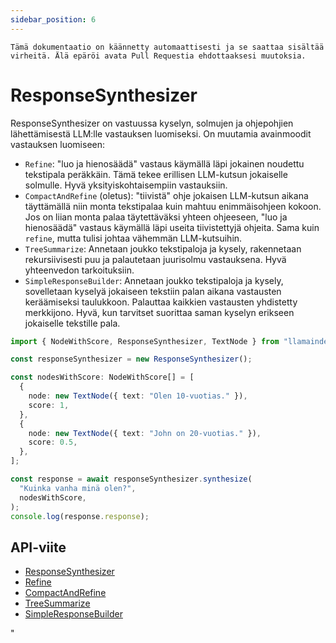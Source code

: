 ```yaml
---
sidebar_position: 6
---
```


`Tämä dokumentaatio on käännetty automaattisesti ja se saattaa sisältää virheitä. Älä epäröi avata Pull Requestia ehdottaaksesi muutoksia.`

# ResponseSynthesizer

ResponseSynthesizer on vastuussa kyselyn, solmujen ja ohjepohjien lähettämisestä LLM:lle vastauksen luomiseksi. On muutamia avainmoodit vastauksen luomiseen:

- `Refine`: "luo ja hienosäädä" vastaus käymällä läpi jokainen noudettu tekstipala peräkkäin.
  Tämä tekee erillisen LLM-kutsun jokaiselle solmulle. Hyvä yksityiskohtaisempiin vastauksiin.
- `CompactAndRefine` (oletus): "tiivistä" ohje jokaisen LLM-kutsun aikana täyttämällä niin
  monta tekstipalaa kuin mahtuu enimmäisohjeen kokoon. Jos on
  liian monta palaa täytettäväksi yhteen ohjeeseen, "luo ja hienosäädä" vastaus käymällä läpi
  useita tiivistettyjä ohjeita. Sama kuin `refine`, mutta tulisi johtaa vähemmän LLM-kutsuihin.
- `TreeSummarize`: Annetaan joukko tekstipaloja ja kysely, rakennetaan rekursiivisesti puu
  ja palautetaan juurisolmu vastauksena. Hyvä yhteenvedon tarkoituksiin.
- `SimpleResponseBuilder`: Annetaan joukko tekstipaloja ja kysely, sovelletaan kyselyä jokaiseen tekstiin
  palan aikana vastausten keräämiseksi taulukkoon. Palauttaa kaikkien
  vastausten yhdistetty merkkijono. Hyvä, kun tarvitset suorittaa saman kyselyn erikseen jokaiselle tekstille
  pala.

```typescript
import { NodeWithScore, ResponseSynthesizer, TextNode } from "llamaindex";

const responseSynthesizer = new ResponseSynthesizer();

const nodesWithScore: NodeWithScore[] = [
  {
    node: new TextNode({ text: "Olen 10-vuotias." }),
    score: 1,
  },
  {
    node: new TextNode({ text: "John on 20-vuotias." }),
    score: 0.5,
  },
];

const response = await responseSynthesizer.synthesize(
  "Kuinka vanha minä olen?",
  nodesWithScore,
);
console.log(response.response);
```

## API-viite

- [ResponseSynthesizer](../../api/classes/ResponseSynthesizer.md)
- [Refine](../../api/classes/Refine.md)
- [CompactAndRefine](../../api/classes/CompactAndRefine.md)
- [TreeSummarize](../../api/classes/TreeSummarize.md)
- [SimpleResponseBuilder](../../api/classes/SimpleResponseBuilder.md)

"
